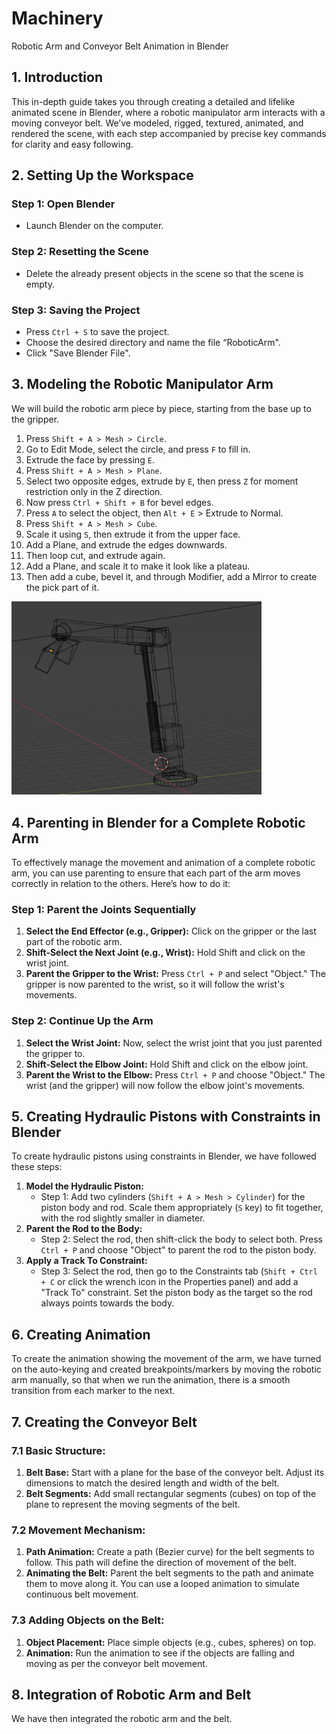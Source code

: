 # Machinery 
Robotic Arm and Conveyor Belt Animation in Blender

## 1. Introduction
This in-depth guide takes you through creating a detailed and lifelike animated scene in Blender, where a robotic manipulator arm interacts with a moving conveyor belt. We’ve modeled, rigged, textured, animated, and rendered the scene, with each step accompanied by precise key commands for clarity and easy following.

## 2. Setting Up the Workspace
### Step 1: Open Blender
- Launch Blender on the computer.

### Step 2: Resetting the Scene
- Delete the already present objects in the scene so that the scene is empty.

### Step 3: Saving the Project
- Press `Ctrl + S` to save the project.
- Choose the desired directory and name the file “RoboticArm".
- Click "Save Blender File".

## 3. Modeling the Robotic Manipulator Arm
We will build the robotic arm piece by piece, starting from the base up to the gripper.
1. Press `Shift + A > Mesh > Circle`.
2. Go to Edit Mode, select the circle, and press `F` to fill in.
3. Extrude the face by pressing `E`.
4. Press `Shift + A > Mesh > Plane`.
5. Select two opposite edges, extrude by `E`, then press `Z` for moment restriction only in the Z direction.
6. Now press `Ctrl + Shift + B` for bevel edges.
7. Press `A` to select the object, then `Alt + E` > Extrude to Normal.
8. Press `Shift + A > Mesh > Cube`.
9. Scale it using `S`, then extrude it from the upper face.
10. Add a Plane, and extrude the edges downwards.
11. Then loop cut, and extrude again.
12. Add a Plane, and scale it to make it look like a plateau.
13. Then add a cube, bevel it, and through Modifier, add a Mirror to create the pick part of it.

<img src="Images/Robotic Arm Wireframe Model.png" alt="Arm" width="400"/>

## 4. Parenting in Blender for a Complete Robotic Arm
To effectively manage the movement and animation of a complete robotic arm, you can use parenting to ensure that each part of the arm moves correctly in relation to the others. Here’s how to do it:

### Step 1: Parent the Joints Sequentially
1. **Select the End Effector (e.g., Gripper):** Click on the gripper or the last part of the robotic arm.
2. **Shift-Select the Next Joint (e.g., Wrist):** Hold Shift and click on the wrist joint.
3. **Parent the Gripper to the Wrist:** Press `Ctrl + P` and select "Object." The gripper is now parented to the wrist, so it will follow the wrist's movements.

### Step 2: Continue Up the Arm
1. **Select the Wrist Joint:** Now, select the wrist joint that you just parented the gripper to.
2. **Shift-Select the Elbow Joint:** Hold Shift and click on the elbow joint.
3. **Parent the Wrist to the Elbow:** Press `Ctrl + P` and choose "Object." The wrist (and the gripper) will now follow the elbow joint's movements.

## 5. Creating Hydraulic Pistons with Constraints in Blender
To create hydraulic pistons using constraints in Blender, we have followed these steps:
1. **Model the Hydraulic Piston:**
   - Step 1: Add two cylinders (`Shift + A > Mesh > Cylinder`) for the piston body and rod. Scale them appropriately (`S` key) to fit together, with the rod slightly smaller in diameter.
2. **Parent the Rod to the Body:**
   - Step 2: Select the rod, then shift-click the body to select both. Press `Ctrl + P` and choose "Object" to parent the rod to the piston body.
3. **Apply a Track To Constraint:**
   - Step 3: Select the rod, then go to the Constraints tab (`Shift + Ctrl + C` or click the wrench icon in the Properties panel) and add a "Track To" constraint. Set the piston body as the target so the rod always points towards the body.

## 6. Creating Animation
To create the animation showing the movement of the arm, we have turned on the auto-keying and created breakpoints/markers by moving the robotic arm manually, so that when we run the animation, there is a smooth transition from each marker to the next.

## 7. Creating the Conveyor Belt
### 7.1 Basic Structure:
1. **Belt Base:** Start with a plane for the base of the conveyor belt. Adjust its dimensions to match the desired length and width of the belt.
2. **Belt Segments:** Add small rectangular segments (cubes) on top of the plane to represent the moving segments of the belt.

### 7.2 Movement Mechanism:
1. **Path Animation:** Create a path (Bezier curve) for the belt segments to follow. This path will define the direction of movement of the belt.
2. **Animating the Belt:** Parent the belt segments to the path and animate them to move along it. You can use a looped animation to simulate continuous belt movement.

### 7.3 Adding Objects on the Belt:
1. **Object Placement:** Place simple objects (e.g., cubes, spheres) on top.
2. **Animation:** Run the animation to see if the objects are falling and moving as per the conveyor belt movement.

## 8. Integration of Robotic Arm and Belt
We have then integrated the robotic arm and the belt.
